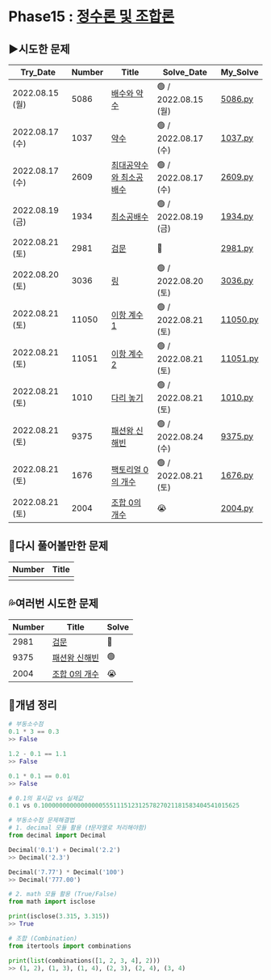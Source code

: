 # Phase15 : [정수론 및 조합론](https://www.acmicpc.net/step/18)

## ▶️시도한 문제

| Try_Date        | Number | Title                                                           | Solve_Date           | My_Solve             |
| --------------- | ------ | --------------------------------------------------------------- | -------------------- | -------------------- |
| 2022.08.15 (월) | 5086   | [배수와 약수](https://www.acmicpc.net/problem/5086)             | 🟢 / 2022.08.15 (월) | [5086.py](5086.py)   |
| 2022.08.17 (수) | 1037   | [약수](https://www.acmicpc.net/problem/1037)                    | 🟢 / 2022.08.17 (수) | [1037.py](1037.py)   |
| 2022.08.17 (수) | 2609   | [최대공약수와 최소공배수](https://www.acmicpc.net/problem/2609) | 🟢 / 2022.08.17 (수) | [2609.py](2609.py)   |
| 2022.08.19 (금) | 1934   | [최소공배수](https://www.acmicpc.net/problem/1934)              | 🟢 / 2022.08.19 (금) | [1934.py](1934.py)   |
| 2022.08.21 (토) | 2981   | [검문](https://www.acmicpc.net/problem/2981)                    | 🔴                   | [2981.py](2981.py)   |
| 2022.08.20 (토) | 3036   | [링](https://www.acmicpc.net/problem/3036)                      | 🟢 / 2022.08.20 (토) | [3036.py](3036.py)   |
| 2022.08.21 (토) | 11050  | [이항 계수 1](https://www.acmicpc.net/problem/11050)            | 🟢 / 2022.08.21 (토) | [11050.py](11050.py) |
| 2022.08.21 (토) | 11051  | [이항 계수 2](https://www.acmicpc.net/problem/11051)            | 🟢 / 2022.08.21 (토) | [11051.py](11051.py) |
| 2022.08.21 (토) | 1010   | [다리 놓기](https://www.acmicpc.net/problem/1010)               | 🟢 / 2022.08.21 (토) | [1010.py](1010.py)   |
| 2022.08.21 (토) | 9375   | [패션왕 신해빈](https://www.acmicpc.net/problem/9375)           | 🟢 / 2022.08.24 (수) | [9375.py](9375.py)   |
| 2022.08.21 (토) | 1676   | [팩토리얼 0의 개수](https://www.acmicpc.net/problem/1676)       | 🟢 / 2022.08.21 (토) | [1676.py](1676.py)   |
| 2022.08.21 (토) | 2004   | [조합 0의 개수](https://www.acmicpc.net/problem/2004)           | 😭                   | [2004.py](2004.py)   |

## 💫다시 풀어볼만한 문제

| Number | Title |
| ------ | ----- |
|        |       |

## 💦여러번 시도한 문제

| Number | Title                                                 | Solve |
| ------ | ----------------------------------------------------- | ----- |
| 2981   | [검문](https://www.acmicpc.net/problem/2981)          | 🔴    |
| 9375   | [패션왕 신해빈](https://www.acmicpc.net/problem/9375) | 🟢    |
| 2004   | [조합 0의 개수](https://www.acmicpc.net/problem/2004) | 😭    |

## 📑개념 정리

```python
# 부동소수점
0.1 * 3 == 0.3
>> False

1.2 - 0.1 == 1.1
>> False

0.1 * 0.1 == 0.01
>> False

# 0.1의 표시값 vs 실제값
0.1 vs 0.1000000000000000055511151231257827021181583404541015625

# 부동소수점 문제해결법
# 1. decimal 모듈 활용 (❗문자열로 처리해야함)
from decimal import Decimal

Decimal('0.1') + Decimal('2.2')
>> Decimal('2.3')

Decimal('7.77') * Decimal('100')
>> Decimal('777.00')

# 2. math 모듈 활용 (True/False)
from math import isclose

print(isclose(3.315, 3.315))
>> True

# 조합 (Combination)
from itertools import combinations

print(list(combinations([1, 2, 3, 4], 2)))
>> (1, 2), (1, 3), (1, 4), (2, 3), (2, 4), (3, 4)
```
